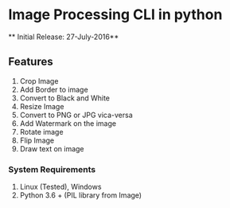 # Image Processing CLI in python

** Initial Release: 27-July-2016**

## Features

1. Crop Image
2. Add Border to image
3. Convert to Black and White
4. Resize Image
5. Convert to PNG or JPG vica-versa
6. Add Watermark on the image
7. Rotate image
8. Flip Image
9. Draw text on image

### System Requirements
1. Linux (Tested), Windows
2. Python 3.6 + (PIL library from Image)

